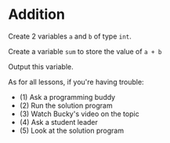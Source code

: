 # Addition

Create 2 variables `a` and `b` of type `int`.

Create a variable `sum` to store the value of `a + b`

Output this variable.

As for all lessons, if you're having trouble:
- (1) Ask a programming buddy
- (2) Run the solution program
- (3) Watch Bucky's video on the topic
- (4) Ask a student leader
- (5) Look at the solution program